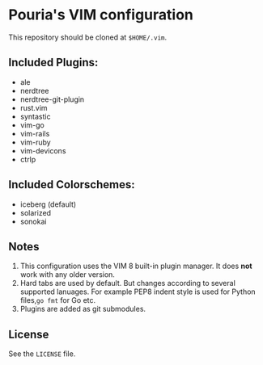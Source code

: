# Pouria's VIM configuration

This repository should be cloned at `$HOME/.vim`.

## Included Plugins:

 * ale
 * nerdtree
 * nerdtree-git-plugin
 * rust.vim
 * syntastic
 * vim-go
 * vim-rails
 * vim-ruby
 * vim-devicons
 * ctrlp

## Included Colorschemes:

* iceberg (default)
* solarized
* sonokai

## Notes

1. This configuration uses the VIM 8 built-in plugin manager. It does **not**
   work with any older version.
2. Hard tabs are used by default. But changes according to several supported lanuages.
   For example PEP8 indent style is used for Python files,`go fmt` for Go etc.
3. Plugins are added as git submodules.

## License

See the `LICENSE` file.
